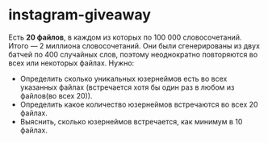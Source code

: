 # instagram-giveaway
Есть **20 файлов**, в каждом из которых по 100 000 словосочетаний. Итого — 2 миллиона словосочетаний. Они были сгенерированы из двух батчей по 400 случайных слов, поэтому неоднократно повторяются во всех или некоторых файлах. Нужно:
 - Определить сколько уникальных юзернеймов есть во всех указанных файлах (встречается хотя бы один раз в любом из файлов(во всех 20)).
 - Определить какое количество юзернеймов встречаются во всех 20 файлах.
 - Выяснить, сколько юзернеймов встречается, как минимум в 10 файлах.
